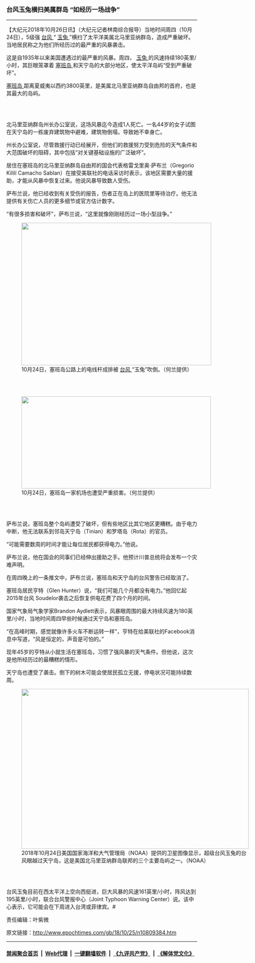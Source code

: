 ### 台风玉兔横扫美属群岛 “如经历一场战争”
------------------------

<p>
 【大纪元2018年10月26日讯】（大纪元记者林南综合报导）当地时间周四（10月24日），5级强
 <a href="http://www.epochtimes.com/gb/tag/%E5%8F%B0%E9%A3%8E.html">
  台风
 </a>
 “
 <a href="http://www.epochtimes.com/gb/tag/%E7%8E%89%E5%85%94.html">
  玉兔
 </a>
 ”横扫了太平洋美属北马里亚纳群岛，造成严重破坏。当地居民称之为他们所经历过的最严重的风暴袭击。
</p>
<p>
 这是自1935年以来美国遭遇过的最严重的风暴。周四，
 <a href="http://www.epochtimes.com/gb/tag/%E7%8E%89%E5%85%94.html">
  玉兔
 </a>
 的风速持续180英里/小时，其巨眼笼罩着
 <a href="http://www.epochtimes.com/gb/tag/%E5%A1%9E%E7%8F%AD%E5%B2%9B.html">
  塞班岛
 </a>
 和天宁岛的大部分地区，使太平洋岛屿“受到严重破坏”。
</p>
<p>
 <a href="http://www.epochtimes.com/gb/tag/%E5%A1%9E%E7%8F%AD%E5%B2%9B.html">
  塞班岛
 </a>
 距离夏威夷以西约3800英里，是美属北马里亚纳群岛自由邦的首府，也是其最大的岛屿。
</p>
<p>
 <br/>
 <br/>
</p>
<p>
 北马里亚纳群岛州长办公室说，这场风暴迄今造成1人死亡。一名44岁的女子试图在天宁岛的一栋废弃建筑物中避难，建筑物倒塌，导致她不幸身亡。
</p>
<p>
 州长办公室说，尽管救援行动已经展开，但他们的救援努力受到危险的天气条件和大范围破坏的阻碍，其中包括“对关键基础设施的广泛破坏”。
</p>
<p>
 居住在塞班岛的北马里亚纳群岛自由邦的国会代表格雷戈里奥·萨布兰（Gregorio Kilili Camacho Sablan）在接受美联社的电话采访时表示，该地区需要大量的援助，才能从风暴中恢复过来。他说风暴导致数人受伤。
</p>
<p>
 萨布兰说，他已经收到有关受伤的报告，伤者正在岛上的医院里等待治疗。他无法提供有关伤亡人员的更多细节或官方估计数字。
</p>
<p>
 “有很多损害和破坏”，萨布兰说，“这里就像刚刚经历过一场小型战争。”
</p>
<figure class="wp-caption aligncenter" id="attachment_10809447" style="width: 501px">
 <a href="http://i.epochtimes.com/assets/uploads/2018/10/1560f4f495ab4a1c_ttl7dayVvX_fe09a1eed25905c5.jpg">
  <img alt="" class="wp-image-10809447 " height="376" src="http://i.epochtimes.com/assets/uploads/2018/10/1560f4f495ab4a1c_ttl7dayVvX_fe09a1eed25905c5-600x450.jpg" width="501"/>
 </a>
 <br/><figcaption class="wp-caption-text">
  10月24日，塞班岛公路上的电线杆成排被
  <a href="http://www.epochtimes.com/gb/tag/%E5%8F%B0%E9%A3%8E.html">
   台风
  </a>
  “玉兔”吹倒。（何兰提供）
 </figcaption><br/>
</figure><br/>
<figure class="wp-caption aligncenter" id="attachment_10809449" style="width: 500px">
 <a href="http://i.epochtimes.com/assets/uploads/2018/10/1560f4f495ab10db_ttl7daydjK_16c3dc7afc85c3d.jpg">
  <img alt="" class="wp-image-10809449 " height="243" src="http://i.epochtimes.com/assets/uploads/2018/10/1560f4f495ab10db_ttl7daydjK_16c3dc7afc85c3d-600x292.jpg" width="500"/>
 </a>
 <br/><figcaption class="wp-caption-text">
  10月24日，塞班岛一家机场也遭受严重损害。（何兰提供）
 </figcaption><br/>
</figure><br/>
<p>
 萨布兰说，塞班岛整个岛屿遭受了破坏，但有些地区比其它地区更糟糕。由于电力中断，他无法联系到邻岛天宁岛（Tinian）和罗塔岛（Rota）的官员。
</p>
<p>
 “可能需要数周的时间才能让每位居民都获得电力。”他说。
</p>
<p>
 萨布兰说，他在国会的同事们已经伸出援助之手。他预计川普总统将会发布一个灾难声明。
</p>
<p>
 在周四晚上的一条推文中，萨布兰说，塞班岛和天宁岛的台风警告已经取消了。
</p>
<p>
 塞班岛居民亨特（Glen Hunter）说，“我们可能几个月都没有电力。”他回忆起2015年台风 Soudelor袭击之后恢复供电花费了四个月的时间。
</p>
<p>
 国家气象局气象学家Brandon Aydlett表示，风暴眼周围的最大持续风速为180英里/小时，当地时间周四早些时候通过天宁岛和塞班岛。
</p>
<p>
 “在高峰时期，感觉就像许多火车不断运转一样”，亨特在给美联社的Facebook消息中写道，“风是恒定的，声音是可怕的。”
</p>
<p>
 现年45岁的亨特从小就生活在塞班岛，习惯了强风暴的天气条件。但他说，这次是他所经历过的最糟糕的情形。
</p>
<p>
 天宁岛也遭受了袭击。倒下的树木可能会使居民孤立无援，停电状况可能持续数周。
</p>
<figure class="wp-caption alignnone" id="attachment_10809443" style="width: 600px">
 <a href="http://i.epochtimes.com/assets/uploads/2018/10/noaa-20-supertyphoonyutu.jpg">
  <img alt="" class="wp-image-10809443 size-large" height="422" src="http://i.epochtimes.com/assets/uploads/2018/10/noaa-20-supertyphoonyutu-600x422.jpg" width="600"/>
 </a>
 <br/><figcaption class="wp-caption-text">
  2018年10月24日美国国家海洋和大气管理局（NOAA）提供的卫星图像显示，超级台风玉兔的台风眼越过天宁岛，这是美国北马里亚纳群岛联邦的三个主要岛屿之一。（NOAA）
 </figcaption><br/>
</figure><br/>
<p>
 台风玉兔目前在西太平洋上空向西挺进，巨大风暴的风速161英里/小时，阵风达到195英里/小时，联合台风警报中心（Joint Typhoon Warning Center）说。该中心表示，它可能会在下周进入台湾或菲律宾。#
</p>
<p>
 责任编辑：叶紫微
</p>

原文链接：http://www.epochtimes.com/gb/18/10/25/n10809384.htm


------------------------
#### [禁闻聚合首页](https://github.com/gfw-breaker/banned-news/blob/master/README.md) &nbsp;|&nbsp; [Web代理](https://github.com/gfw-breaker/open-proxy/blob/master/README.md) &nbsp;|&nbsp; [一键翻墙软件](https://github.com/gfw-breaker/nogfw/blob/master/README.md) &nbsp;|&nbsp; [《九评共产党》](https://github.com/gfw-breaker/9ping.md/blob/master/README.md#九评之一评共产党是什么) &nbsp;|&nbsp; [《解体党文化》](https://github.com/gfw-breaker/jtdwh.md/blob/master/README.md#绪论)